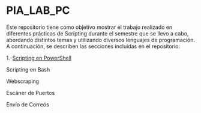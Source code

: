 # PIA_LAB_PC
Este repositorio tiene como objetivo mostrar el trabajo realizado en diferentes prácticas de Scripting durante el semestre que se llevo a cabo, abordando distintos temas y utilizando diversos lenguajes de programación. A continuación, se describen las secciones incluidas en el repositorio:

1.-[Scripting en PowerShell](https://github.com/JaRoCal/PIA_LAB_PC/blob/485017ace6afcbb0b0bff27bbcb0ed9ec338b27a/Scripting%20en%20PowerShell.md)

Scripting en Bash

Webscraping

Escáner de Puertos

Envío de Correos
